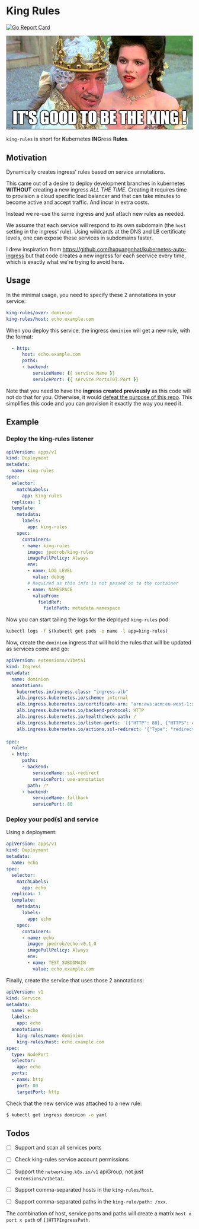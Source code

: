 # King Rules

[![Go Report Card](https://goreportcard.com/badge/github.com/jpedro/king-rules)](https://goreportcard.com/report/github.com/jpedro/king-rules)

[![It's good to the King](/.github/king.jpeg)](https://www.imdb.com/title/tt0082517/)

`king-rules` is short for **K**ubernetes **ING**ress **Rules**.


## Motivation

Dynamically creates ingress' rules based on service annotations.

This came out of a desire to deploy development branches in kubernetes
**WITHOUT** creating a new ingress *ALL THE TIME*. Creating it requires
time to provision a cloud specific load balancer and that can take
minutes to become active and accept traffic. And incur in extra costs.

Instead we re-use the same ingress and just attach new rules as needed.

We assume that each service will respond to its own subdomain (the
`host` setting in the ingress' rule). Using wildcards at the DNS and LB
certificate levels, one can expose these services in subdomains faster.

I drew inspiration from https://github.com/hxquangnhat/kubernetes-auto-ingress
but that code creates a new ingress for each seervice every time, which
is exactly what we're trying to avoid here.


## Usage

In the minimal usage, you need to specify these 2 annotations in your
service:

```yaml
king-rules/over: dominion
king-rules/host: echo.example.com
```

When you deploy this service, the ingress `dominion` will get a new
rule, with the format:

```yaml
  - http:
      host: echo.example.com
      paths:
      - backend:
          serviceName: {{ service.Name }}
          servicePort: {{ service.Ports[0].Port }}
```

Note that you need to have the **ingress created previously** as this code will
not do that for you. Otherwise, it would [defeat the purpose of this repo](https://github.com/jpedro/king-rules#motivation).
This simplifies this code and you can provision it exactly the way you need it.


## Example

### Deploy the king-rules listener

```yaml
apiVersion: apps/v1
kind: Deployment
metadata:
  name: king-rules
spec:
  selector:
    matchLabels:
      app: king-rules
  replicas: 1
  template:
    metadata:
      labels:
        app: king-rules
    spec:
      containers:
      - name: king-rules
        image: jpedrob/king-rules
        imagePullPolicy: Always
        env:
        - name: LOG_LEVEL
          value: debug
        # Required as this info is not passed on to the container
        - name: NAMESPACE
          valueFrom:
            fieldRef:
              fieldPath: metadata.namespace
```

Now you can start tailing the logs for the deployed `king-rules` pod:

```bash
kubectl logs -f $(kubectl get pods -o name -l app=king-rules)
```

Now, create the `dominion` ingress that will hold the rules that will be
updated as services come and go:

```yaml
apiVersion: extensions/v1beta1
kind: Ingress
metadata:
  name: dominion
  annotations:
    kubernetes.io/ingress.class: "ingress-alb"
    alb.ingress.kubernetes.io/scheme: internal
    alb.ingress.kubernetes.io/certificate-arn: "arn:aws:acm:eu-west-1:xxx:certificate/xxx"
    alb.ingress.kubernetes.io/backend-protocol: HTTP
    alb.ingress.kubernetes.io/healthcheck-path: /
    alb.ingress.kubernetes.io/listen-ports: '[{"HTTP": 80}, {"HTTPS": 443}]'
    alb.ingress.kubernetes.io/actions.ssl-redirect: '{"Type": "redirect", "RedirectConfig": { "Protocol": "HTTPS", "Port": "443", "StatusCode": "HTTP_301"}}'

spec:
  rules:
  - http:
      paths:
      - backend:
          serviceName: ssl-redirect
          servicePort: use-annotation
        path: /*
      - backend:
          serviceName: fallback
          servicePort: 80
```


### Deploy your pod(s) and service

Using a deployment:

```yaml
apiVersion: apps/v1
kind: Deployment
metadata:
  name: echo
spec:
  selector:
    matchLabels:
      app: echo
  replicas: 1
  template:
    metadata:
      labels:
        app: echo
    spec:
      containers:
      - name: echo
        image: jpedrob/echo:v0.1.0
        imagePullPolicy: Always
        env:
        - name: TEST_SUBDOMAIN
          value: echo.example.com
```

Finally, create the service that uses those 2 annotations:

```yaml
apiVersion: v1
kind: Service
metadata:
  name: echo
  labels:
    app: echo
  annotations:
    king-rules/name: dominion
    king-rules/host: echo.example.com
spec:
  type: NodePort
  selector:
    app: echo
  ports:
  - name: http
    port: 80
    targetPort: http
```

Check that the new service was attached to a new rule:

```bash
$ kubectl get ingress dominion -o yaml
```

## Todos

- [ ] Support and scan all services ports

- [ ] Check king-rules service account permissions

- [ ] Support the `networking.k8s.io/v1` apiGroup, not just
      `extensions/v1beta1`.

- [ ] Support comma-separated hosts in the `king-rules/host`.

- [ ] Support comma-separated paths in the `king-rule/path: /xxx`.


The combination of host, service ports and paths will create a matrix
`host x port x path` of `[]HTTPIngressPath`.
